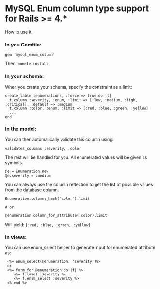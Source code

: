 # MySQL Enum column type support for Rails >= 4.*

How to use it.

### In you Gemfile:

```
gem 'mysql_enum_column'
```

Then: `bundle install`


### In your schema:

When you create your schema, specify the constraint as a limit:

```
create_table :enumerations, :force => true do |t|
  t.column :severity, :enum, :limit => [:low, :medium, :high, :critical], :default => :medium
  t.column :color, :enum, :limit => [:red, :blue, :green, :yellow]
  ...
end
```


### In the model:

You can then automatically validate this column using:

`validates_columns :severity, :color`

The rest will be handled for you. All enumerated values will be given as symbols.

```
@e = Enumeration.new
@e.severity = :medium
```

You can always use the column reflection to get the list of possible values from the database column.

```
Enumeration.columns_hash['color'].limit

# or

@enumeration.column_for_attribute(:color).limit
```
Will yield: `[:red, :blue, :green, :yellow]`


### In views:

You can use enum_select helper to generate input for enumerated attribute as:

```
 <%= enum_select(@enumeration, 'severity')%>
 or
 <%= form_for @enumeration do |f| %>
    <%= f.label :severity %>
    <%= f.enum_select :severity %>
 <% end %>
```

